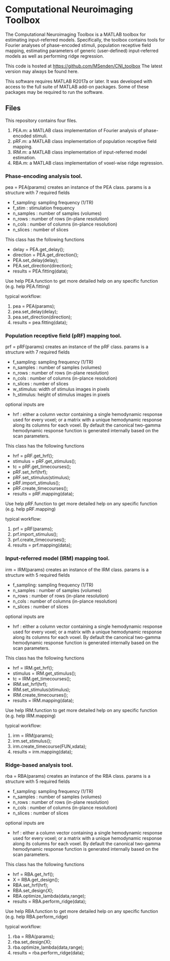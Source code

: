 # Computational Neuroimaging Toolbox

The Computational Neuroimaging Toolbox is a MATLAB toolbox for estimating input-referred models. Specifically, the toolbox contains tools for Fourier analyses of phase-encoded stimuli, population receptive field mapping, estimating parameters of generic (user-defined) input-referred models as well as performing ridge regression.

This code is hosted at https://github.com/MSenden/CNI_toolbox
The latest version may always be found here.

This software requires MATLAB R2017a or later. It was developed with access to the full suite of MATLAB add-on packages.
Some of these packages may be required to run the software.

## Files
This repository contains four files.
1. PEA.m: a MATLAB class implementation of Fourier analysis of phase-encoded stimuli.
2. pRF.m: a MATLAB class implementation of population receptive field mapping.
3. IRM.m: a MATLAB class implementation of input-referred model estimation.
4. RBA.m: a MATLAB class implementation of voxel-wise ridge regression.


### Phase-encoding analysis tool.
pea = PEA(params) creates an instance of the PEA class.
params is a structure with 7 required fields
- f_sampling: sampling frequency (1/TR)
- f_stim    : stimulation frequency
- n_samples : number of samples (volumes)
- n_rows    : number of rows (in-plane resolution)
- n_cols    : number of columns (in-plance resolution)
- n_slices  : number of slices

This class has the following functions

- delay = PEA.get_delay();
- direction = PEA.get_direction();
- PEA.set_delay(delay);
- PEA.set_direction(direction);
- results = PEA.fitting(data);

Use help PEA.function to get more detailed help on any specific
function (e.g. help PEA.fitting)

typical workflow:
1. pea = PEA(params);
2. pea.set_delay(delay);
3. pea.set_direction(direction);
4. results = pea.fitting(data);

### Population receptive field (pRF) mapping tool.
prf = pRF(params) creates an instance of the pRF class.
params is a structure with 7 required fields
  - f_sampling: sampling frequency (1/TR)
  - n_samples : number of samples (volumes)
  - n_rows    : number of rows (in-plane resolution)
  - n_cols    : number of columns (in-plance resolution)
  - n_slices  : number of slices
  - w_stimulus: width of stimulus images in pixels
  - h_stimulus: height of stimulus images in pixels

optional inputs are
  - hrf       : either a column vector containing a single hemodynamic 
                response used for every voxel;
                or a matrix with a unique hemodynamic response along
                its columns for each voxel.
                By default the canonical two-gamma hemodynamic response 
                function is generated internally based on the scan parameters.

This class has the following functions

  - hrf = pRF.get_hrf();
  - stimulus = pRF.get_stimulus();
  - tc = pRF.get_timecourses();
  - pRF.set_hrf(hrf);
  - pRF.set_stimulus(stimulus);
  - pRF.import_stimulus();
  - pRF.create_timecourses();
  - results = pRF.mapping(data);

Use help pRF.function to get more detailed help on any specific function 
(e.g. help pRF.mapping)

typical workflow:
1. prf = pRF(params);
2. prf.import_stimulus();
3. prf.create_timecourses();
4. results = prf.mapping(data);

### Input-referred model (IRM) mapping tool.

irm = IRM(params) creates an instance of the IRM class.
params is a structure with 5 required fields
  - f_sampling: sampling frequency (1/TR)
  - n_samples : number of samples (volumes)
  - n_rows    : number of rows (in-plane resolution)
  - n_cols    : number of columns (in-plance resolution)
  - n_slices  : number of slices

optional inputs are
  - hrf       : either a column vector containing a single hemodynamic 
                response used for every voxel;
                or a matrix with a unique hemodynamic response along
                its columns for each voxel.
                By default the canonical two-gamma hemodynamic response 
                function is generated internally based on the scan parameters.

This class has the following functions

  - hrf = IRM.get_hrf();
  - stimulus = IRM.get_stimulus();
  - tc = IRM.get_timecourses();
  - IRM.set_hrf(hrf);
  - IRM.set_stimulus(stimulus);
  - IRM.create_timecourses();
  - results = IRM.mapping(data);

Use help IRM.function to get more detailed help on any specific function
(e.g. help IRM.mapping)

typical workflow:
1. irm = IRM(params);
2. irm.set_stimulus();
3. irm.create_timecourse(FUN,xdata);
4. results = irm.mapping(data);

### Ridge-based analysis tool.

rba = RBA(params) creates an instance of the RBA class.
params is a structure with 5 required fields
  - f_sampling: sampling frequency (1/TR)
  - n_samples : number of samples (volumes)
  - n_rows    : number of rows (in-plane resolution)
  - n_cols    : number of columns (in-plance resolution)
  - n_slices  : number of slices

optional inputs are
  - hrf       : either a column vector containing a single hemodynamic
                response used for every voxel;
                or a matrix with a unique hemodynamic response along
                its columns for each voxel.
                By default the canonical two-gamma hemodynamic response
                function is generated internally based on the scan parameters.

This class has the following functions

  - hrf = RBA.get_hrf();
  - X = RBA.get_design();
  - RBA.set_hrf(hrf);
  - RBA.set_design(X);
  - RBA.optimize_lambda(data,range);
  - results = RBA.perform_ridge(data);

Use help RBA.function to get more detailed help on any specific
function (e.g. help RBA.perform_ridge)

typical workflow:
1. rba = RBA(params);
2. rba.set_design(X);
3. rba.optimize_lambda(data,range);
4. results = rba.perform_ridge(data);